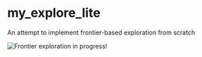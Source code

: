 # my_explore_lite
An attempt to implement frontier-based exploration from scratch 


![Frontier exploration in progress!](https://pasteboard.co/K4b62Ec.png)
